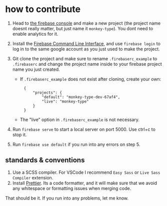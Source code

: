 # how to contribute

1. Head to [the firebase console](https://console.firebase.google.com/u/0/) and make a new project (the project name doesnt really matter, but just name it `monkey-type`). You dont need to enable analytics for it.
2. Install the [Firebase Command Line Interface](https://firebase.google.com/docs/cli), and use `firebase login` to log in to the same google account as you just used to make the project.
3. Git clone the project and make sure to rename `.firebaserc_example` to `.firebaserc` and change the project name inside to your firebase project name you just created.

   - If `.firebaserc_example` does not exist after cloning, create your own:

   ```.firebaserc
        {
            "projects": {
                "default": "monkey-type-dev-67af4",
                "live": "monkey-type"
            }
        }
   ```

   - The "live" option in `.firebaserc_example` is not necessary.

4. Run `firebase serve` to start a local server on port 5000. Use ctrl+c to stop it.
5. Run `firebase use default` if you run into any errors on step 5.

## standards & conventions

1. Use a SCSS compiler. For VSCode I recommend `Easy Sass` or `Live Sass Compiler` extension.
2. Install [Prettier](https://prettier.io/docs/en/install.html). Its a code formatter, and it will make sure that we avoid any whitespace or formatting issues when merging code.

That should be it. If you run into any problems, let me know.
